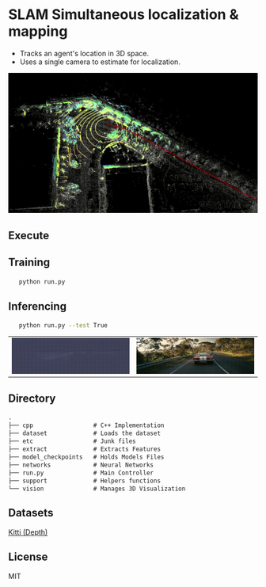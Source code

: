 # SLAM Simultaneous localization & mapping  
- Tracks an agent's location in 3D space. 
- Uses a single camera to estimate for localization.
<img src="etc/ptcloud.jpg" /> 

Execute
---
## Training
```sh
   python run.py
```
## Inferencing

```sh
   python run.py --test True
```
<table>
<tr>
<td><img src="etc/depthout.gif" /></td>  
<td><img src="etc/vid.gif"  /></td> 
<tr>
</table>

Directory 
--
    .
    ├── cpp                 # C++ Implementation
    ├── dataset             # Loads the dataset
    ├── etc                 # Junk files
    ├── extract             # Extracts Features
    ├── model_checkpoints   # Holds Models Files
    ├── networks            # Neural Networks
    ├── run.py              # Main Controller
    ├── support             # Helpers functions
    └── vision              # Manages 3D Visualization


Datasets
--
[Kitti (Depth)](http://www.cvlibs.net/datasets/kitti/eval_depth_all.php)

License
---
MIT



